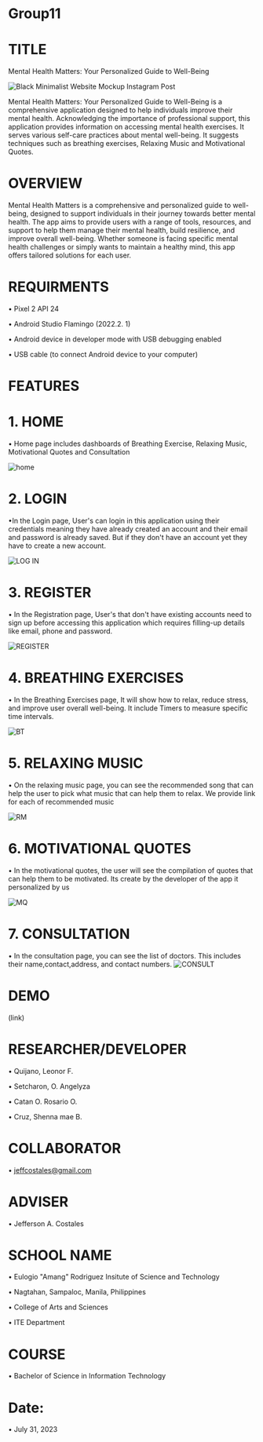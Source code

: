 # Group11
# TITLE

Mental Health Matters: Your Personalized Guide to Well-Being

![Black Minimalist Website Mockup Instagram Post](https://github.com/Lnrqjn07/Group11/assets/140863836/17c7ba61-e412-47a1-9553-0abed0558658)

Mental Health Matters: Your Personalized Guide to Well-Being is a comprehensive application designed to help individuals improve their mental health. 
Acknowledging the importance of professional support, this application provides information on accessing mental health exercises. It serves various self-care practices about mental well-being. It suggests techniques such as breathing exercises, Relaxing Music and Motivational Quotes.

# OVERVIEW

Mental Health Matters is a comprehensive and personalized guide to well-being, designed to support individuals in their journey towards better mental health. The app aims to provide users with a range of tools, resources, and support to help them manage their mental health, build resilience, and improve overall well-being. Whether someone is facing specific mental health challenges or simply wants to maintain a healthy mind, this app offers tailored solutions for each user.

# REQUIRMENTS

• Pixel 2 API 24

• Android Studio Flamingo (2022.2. 1)

• Android device in developer mode with USB debugging enabled

• USB cable (to connect Android device to your computer)

# FEATURES

# 1.  HOME

• Home page includes dashboards of Breathing Exercise, Relaxing Music, Motivational Quotes and Consultation

![home](https://github.com/Lnrqjn07/Group11/assets/140863836/7808b4d4-a534-4bcd-9547-b89aa35a6fa4)


# 2. LOGIN

•In the Login page, User's can login in this application using their credentials meaning they have already created an account and their email and password is already saved. But if they don't have an account yet they have to create a new account.

![LOG IN](https://github.com/Lnrqjn07/Group11/assets/140863836/614ef5c5-37eb-40d5-9224-9aa5f96cbddd)

# 3. REGISTER

• In the Registration page, User's that don't have existing accounts need to sign up before accessing this application which requires filling-up details like email, phone and password.

![REGISTER](https://github.com/Lnrqjn07/Group11/assets/140863836/bb46da15-ec3b-497d-8fdb-66a9be080b4a)


# 4. BREATHING EXERCISES
   
• In the Breathing Exercises page, It will show how to relax, reduce stress, and improve user overall well-being.
It include Timers to measure specific time intervals.

![BT](https://github.com/Lnrqjn07/Group11/assets/140863836/698b21db-c0e1-469f-99f9-c5244c0a86a6)

# 5. RELAXING MUSIC

• On the relaxing music page, you can see the recommended song that can help the user to pick what music that can help them to relax. We provide link for each of recommended music

![RM](https://github.com/Lnrqjn07/Group11/assets/140863836/1325e229-0f8e-45f8-9d87-ac6d856baa7e)

# 6. MOTIVATIONAL QUOTES

• In the motivational quotes, the user will see the compilation of quotes that can help them to be motivated. Its create by the developer of the app it personalized by us

![MQ](https://github.com/Lnrqjn07/Group11/assets/140863836/45911b3b-86f1-4796-8525-ddfc4d8ec9fe)

# 7. CONSULTATION

• In the consultation page, you can see the list of doctors. This includes their name,contact,address, and contact numbers.
![CONSULT](https://github.com/Lnrqjn07/Group11/assets/140863836/8970fdf6-5a79-4161-b231-25a336b64efc)

# DEMO
(link)

# RESEARCHER/DEVELOPER

• Quijano, Leonor F.

• Setcharon, O. Angelyza

• Catan O. Rosario O.

• Cruz, Shenna mae B. 



# COLLABORATOR

• jeffcostales@gmail.com


# ADVISER

• Jefferson A. Costales

# SCHOOL NAME

• Eulogio "Amang" Rodriguez Insitute of Science and Technology

• Nagtahan, Sampaloc, Manila, Philippines

• College of Arts and Sciences

• ITE Department

# COURSE

• Bachelor of Science in Information Technology

# Date:

• July 31, 2023


